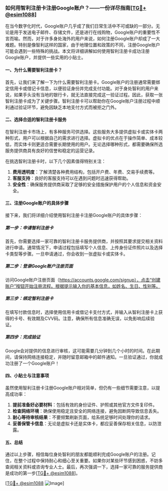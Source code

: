 ### 如何用智利注册卡注册Google账户？——一份详尽指南[[TG💪+ @esim1088](https://t.me/s/esim1088)]

在当今数字化时代，Google账户几乎成了我们日常生活中不可或缺的一部分。无论是用于发送电子邮件、存储文件，还是进行在线购物，Google账户的重要性不言而喻。然而，对于许多身处海外的用户来说，如何注册Google账户却成了一大难题。特别是像智利这样的国家，由于地理位置和政策的不同，注册Google账户可能会遇到一些特殊的挑战。本文将详细讲解如何使用智利注册卡成功注册Google账户，并提供一些实用的小贴士。

#### 一、为什么需要智利注册卡？

首先，让我们来了解一下为什么需要智利注册卡。Google账户的注册通常需要绑定信用卡或借记卡信息，以便验证身份并完成支付功能。对于身处智利的用户来说，如果手头没有当地的银行卡，就无法直接完成这一验证过程。因此，获取一张智利注册卡成为了关键步骤。智利注册卡可以帮助你在Google账户注册过程中顺利通过验证环节，避免因缺乏本地支付方式而被拒之门外。

#### 二、选择合适的智利注册卡服务

在智利注册卡市场上，有多种服务可供选择。这些服务大多提供虚拟卡或实体卡两种形式，用户可以根据自己的需求进行选择。虚拟卡的优点在于操作简单、成本较低，而实体卡则更适合需要长期使用的用户。无论选择哪种形式，都需要确保所选服务提供商具有良好的信誉和稳定的运营记录。

在挑选智利注册卡时，以下几个因素值得特别关注：
1. **费用透明度**：了解清楚各种费用结构，包括开户费、年费、交易手续费等。
2. **客服支持**：良好的客服支持可以在遇到问题时迅速获得帮助。
3. **安全性**：确保服务提供商采取了足够的安全措施保护用户的个人信息和资金安全。

#### 三、注册Google账户的具体步骤

接下来，我们将详细介绍使用智利注册卡注册Google账户的具体步骤：

##### 第一步：申请智利注册卡

首先，你需要选择一家可靠的智利注册卡服务提供商，并按照其要求提交相关资料进行申请。通常情况下，申请过程包括填写个人信息、上传身份证件照片以及选择卡类型等步骤。一旦申请通过，你会收到一张虚拟卡或实体卡。

##### 第二步：登录Google账户注册页面

访问Google账户注册页面（https://accounts.google.com/signup），点击“创建账户”按钮开始注册流程。根据提示输入你的基本信息，如姓名、生日、性别等。

##### 第三步：绑定智利注册卡

在填写付款信息时，选择使用信用卡或借记卡支付方式，并输入从智利注册卡上获得的卡号、有效期及CVV码。注意，确保所有信息准确无误，以免影响后续验证。

##### 第四步：完成验证

Google会对提供的信息进行审核，这可能需要几分钟到几个小时的时间。在此期间，请保持网络连接稳定，并随时留意邮箱中的邮件通知。一旦验证通过，你就成功注册了一个Google账户！

#### 四、小贴士与注意事项

虽然使用智利注册卡注册Google账户相对简单，但仍有一些细节需要注意，以提高成功率：

1. **提前准备好必要材料**：包括有效的身份证件、护照或其他官方文件复印件。
2. **检查网络环境**：确保使用稳定且安全的网络连接，避免因断网导致信息丢失。
3. **耐心等待审核结果**：不要频繁刷新页面，给系统足够时间处理你的请求。
4. **妥善保管卡信息**：无论是虚拟卡还是实体卡，都应妥善保存相关信息，以防泄露。

#### 五、总结

通过以上步骤，相信每位身处智利的朋友都能顺利完成Google账户的注册。记住，在整个过程中保持耐心和细心至关重要。如果你对某些环节感到困惑，不妨多查阅相关资料或咨询专业人士。最后，再次强调一下，选择一家可靠的服务提供商是成功的第一步[[TG💪+ @esim1088](https://t.me/s/esim1088)]。

[[TG💪+ @esim1088](https://t.me/s/esim1088) ![Image](https://i.postimg.cc/4NQfJmqS/Snipaste-2025-05-13-00-14-12.png)]